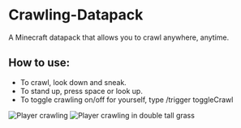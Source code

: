 # Crawling-Datapack
A Minecraft datapack that allows you to crawl anywhere, anytime.

## How to use:

- To crawl, look down and sneak.
- To stand up, press space or look up.
- To toggle crawling on/off for yourself, type /trigger toggleCrawl

![Player crawling](https://static.planetminecraft.com/files/resource_media/screenshot/14710513.png)
![Player crawling in double tall grass](https://static.planetminecraft.com/files/resource_media/screenshot/15074209.png)
